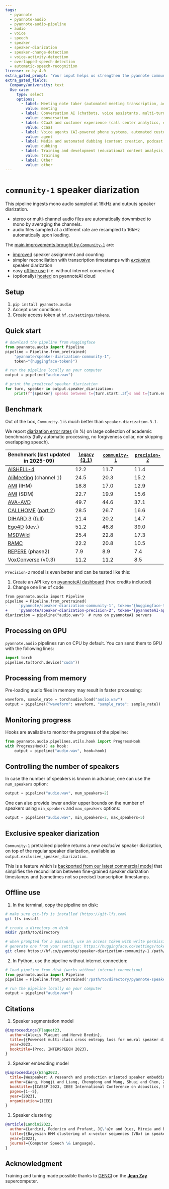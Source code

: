 ```yaml
---
tags:
  - pyannote
  - pyannote-audio
  - pyannote-audio-pipeline
  - audio
  - voice
  - speech
  - speaker
  - speaker-diarization
  - speaker-change-detection
  - voice-activity-detection
  - overlapped-speech-detection
  - automatic-speech-recognition
license: cc-by-4.0
extra_gated_prompt: "Your input helps us strengthen the pyannote community and improve our open-source offerings. This pipeline is released under the CC-BY-4.0 license and will always remain freely accessible. By providing your details, you agree that we may email you occasionally with important news about pyannote models, invitations to try premium pipelines, and information about specific services designed for researchers and professionals like you."
extra_gated_fields:
  Company/university: text
  Use case:
     type: select
     options: 
       - label: Meeting note taker (automated meeting transcription, action item extraction, and speaker identification in recordings)
         value: meeting
       - label: Conversation AI (chatbots, voice assistants, multi-turn dialogue systems with speaker awareness)
         value: conversation
       - label: CCaaS and customer experience (call center analytics, customer service optimization, and interaction quality monitoring)
         value: ccaas
       - label: Voice agents (AI-powered phone systems, automated customer service, voice-based interactions)
         value: agent
       - label: Media and automated dubbing (content creation, podcast processing, video production, and multilingual media)
         value: dubbing
       - label: Training and development (educational content analysis, corporate training evaluation, and learning assessment tools)
         value: training
       - label: Other
         value: other
---
```


# `community-1` speaker diarization

This pipeline ingests mono audio sampled at 16kHz and outputs speaker diarization.

- stereo or multi-channel audio files are automatically downmixed to mono by averaging the channels.
- audio files sampled at a different rate are resampled to 16kHz automatically upon loading.

The [main improvements brought by `Community-1`](https://www.pyannote.ai/blog/community-1) are:

- [improved](#benchmark) speaker assignment and counting
- simpler reconciliation with transcription timestamps with [*exclusive*](#exclusive-speaker-diarization) speaker diarization
- easy [offline use](#offline-use) (i.e. without internet connection)
- (optionally) [hosted](https://hf.co/pyannote/speaker-diarization-community-1-cloud) on pyannoteAI cloud


## Setup

1. `pip install pyannote.audio`
2. Accept user conditions
3. Create access token at [`hf.co/settings/tokens`](https://hf.co/settings/tokens).

## Quick start

```python
# download the pipeline from Huggingface
from pyannote.audio import Pipeline
pipeline = Pipeline.from_pretrained(
    "pyannote/speaker-diarization-community-1", 
    token="{huggingface-token}")

# run the pipeline locally on your computer
output = pipeline("audio.wav")

# print the predicted speaker diarization 
for turn, speaker in output.speaker_diarization:
    print(f"{speaker} speaks between t={turn.start:.3f}s and t={turn.end:.3f}s")
```

## Benchmark

Out of the box, `Community-1` is much better than `speaker-diarization-3.1`. 

We report [diarization error rates](http://pyannote.github.io/pyannote-metrics/reference.html#diarization) (in %) on large collection of academic benchmarks (fully automatic processing, no forgiveness collar, nor skipping overlapping speech).

| Benchmark (last updated in 2025-09) | <a href="https://hf.co/pyannote/speaker-diarization-3.1">`legacy` (3.1)</a>| <a href="https://www.pyannote.ai/blog/community-1">`community-1`</a> | <a href="https://www.pyannote.ai/blog/precision-2">`precision-2`</a> | 
| --------------------------------------------------------------------------------------------------------------------------- | ------------------------------------------------------ | -------------------------------------------------| ------------------------------------------------ |
| [AISHELL-4](https://arxiv.org/abs/2104.03603)                                                                               | 12.2 | 11.7 | 11.4 |
| [AliMeeting](https://www.openslr.org/119/) (channel 1)                                                                      | 24.5 | 20.3 | 15.2 |
| [AMI](https://groups.inf.ed.ac.uk/ami/corpus/) (IHM)                                                                        | 18.8 | 17.0 | 12.9 |
| [AMI](https://groups.inf.ed.ac.uk/ami/corpus/) (SDM)                                                                        | 22.7 | 19.9 | 15.6 |
| [AVA-AVD](https://arxiv.org/abs/2111.14448)                                                                                 | 49.7 | 44.6 | 37.1 |
| [CALLHOME](https://catalog.ldc.upenn.edu/LDC2001S97) ([part 2](https://github.com/BUTSpeechFIT/CALLHOME_sublists/issues/1)) | 28.5 | 26.7 | 16.6 |
| [DIHARD 3](https://catalog.ldc.upenn.edu/LDC2022S14) ([full](https://arxiv.org/abs/2012.01477))                             | 21.4 | 20.2 | 14.7 |
| [Ego4D](https://arxiv.org/abs/2110.07058) (dev.)                                                                            | 51.2 | 46.8 | 39.0 |
| [MSDWild](https://github.com/X-LANCE/MSDWILD)                                                                               | 25.4 | 22.8 | 17.3 |
| [RAMC](https://www.openslr.org/123/)                                                                                        | 22.2 | 20.8 | 10.5 |
| [REPERE](https://www.islrn.org/resources/360-758-359-485-0/) (phase2)                                                       | 7.9  |  8.9 |  7.4 |
| [VoxConverse](https://github.com/joonson/voxconverse) (v0.3)                                                                | 11.2 | 11.2 |  8.5 |

`Precision-2` model is even better and can be tested like this:

1. Create an API key on [pyannoteAI dashboard]((https://dashboard.pyannote.ai)) (free credits included)
2. Change one line of code

```diff
from pyannote.audio import Pipeline
pipeline = Pipeline.from_pretrained(
-     'pyannote/speaker-diarization-community-1', token="{huggingface-token}")
+     'pyannote/speaker-diarization-precision-2', token="{pyannoteAI-api-key}")
diarization = pipeline("audio.wav")  # runs on pyannoteAI servers
```

## Processing on GPU

`pyannote.audio` pipelines run on CPU by default.
You can send them to GPU with the following lines:

```python
import torch
pipeline.to(torch.device("cuda"))
```

## Processing from memory

Pre-loading audio files in memory may result in faster processing:

```python
waveform, sample_rate = torchaudio.load("audio.wav")
output = pipeline({"waveform": waveform, "sample_rate": sample_rate})
```

## Monitoring progress

Hooks are available to monitor the progress of the pipeline:

```python
from pyannote.audio.pipelines.utils.hook import ProgressHook
with ProgressHook() as hook:
    output = pipeline("audio.wav", hook=hook)
```

## Controlling the number of speakers

In case the number of speakers is known in advance, one can use the `num_speakers` option:

```python
output = pipeline("audio.wav", num_speakers=2)
```

One can also provide lower and/or upper bounds on the number of speakers using `min_speakers` and `max_speakers` options:

```python
output = pipeline("audio.wav", min_speakers=2, max_speakers=5)
```

## Exclusive speaker diarization

`Community-1` pretrained pipeline returns a new *exclusive* speaker diarization, on top of the regular speaker diarization, available as `output.exclusive_speaker_diarization`.

This is a feature which is [backported from our latest commercial model](https://www.pyannote.ai/blog/precision-2) that simplifies the reconciliation between fine-grained speaker diarization timestamps and (sometimes not so precise) transcription timestamps.

## Offline use

1. In the terminal, copy the pipeline on disk:

```bash
# make sure git-lfs is installed (https://git-lfs.com)
git lfs install

# create a directory on disk
mkdir /path/to/directory

# when prompted for a password, use an access token with write permissions.
# generate one from your settings: https://huggingface.co/settings/tokens
git clone https://hf.co/pyannote/speaker-diarization-community-1 /path/to/directory/pyannote-speaker-diarization-community-1
```

2. In Python, use the pipeline without internet connection:

```python
# load pipeline from disk (works without internet connection)
from pyannote.audio import Pipeline
pipeline = Pipeline.from_pretrained('/path/to/directory/pyannote-speaker-diarization-community-1')

# run the pipeline locally on your computer
output = pipeline("audio.wav")
```

## Citations

1. Speaker segmentation model

```bibtex
@inproceedings{Plaquet23,
  author={Alexis Plaquet and Hervé Bredin},
  title={{Powerset multi-class cross entropy loss for neural speaker diarization}},
  year=2023,
  booktitle={Proc. INTERSPEECH 2023},
}
```

2. Speaker embedding model

```bibtex
@inproceedings{Wang2023,
  title={Wespeaker: A research and production oriented speaker embedding learning toolkit},
  author={Wang, Hongji and Liang, Chengdong and Wang, Shuai and Chen, Zhengyang and Zhang, Binbin and Xiang, Xu and Deng, Yanlei and Qian, Yanmin},
  booktitle={ICASSP 2023, IEEE International Conference on Acoustics, Speech and Signal Processing (ICASSP)},
  pages={1--5},
  year={2023},
  organization={IEEE}
}
```


3. Speaker clustering

```bibtex
@article{Landini2022,
  author={Landini, Federico and Profant, J{\'a}n and Diez, Mireia and Burget, Luk{\'a}{\v{s}}},
  title={{Bayesian HMM clustering of x-vector sequences (VBx) in speaker diarization: theory, implementation and analysis on standard tasks}},
  year={2022},
  journal={Computer Speech \& Language},
}
```

## Acknowledgment

Training and tuning made possible thanks to [GENCI](https://www.genci.fr/) on the [**Jean Zay**](http://www.idris.fr/eng/jean-zay/) supercomputer.


